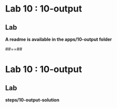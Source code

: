 <!-- .slide: class="exercice" -->

# Lab 10 : 10-output

## Lab

<b>A readme is available in the apps/10-output folder</b>

<!-- .element: class="full-center" -->

##==##

<!-- .slide: class="exercice full-center" -->

# Lab 10 : 10-output

## Lab

<b>steps/10-output-solution</b>
